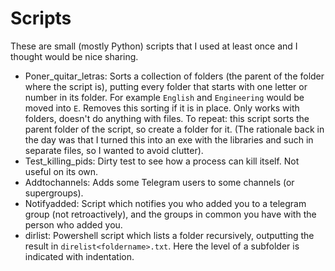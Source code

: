 # Scripts

These are small (mostly Python) scripts that I used at least once and I thought would be nice sharing.

* Poner_quitar_letras: Sorts a collection of folders (the parent of the folder where the script is), putting every folder that starts with one letter or number in its folder. For example `English` and `Engineering` would be moved into `E`. Removes this sorting if it is in place. Only works with folders, doesn't do anything with files. To repeat: this script sorts the parent folder of the script, so create a folder for it. (The rationale back in the day was that I turned this into an exe with the libraries and such in separate files, so I wanted to avoid clutter).
* Test_killing_pids: Dirty test to see how a process can kill itself. Not useful on its own.
* Addtochannels: Adds some Telegram users to some channels (or supergroups).
* Notifyadded: Script which notifies you who added you to a telegram group (not retroactively), and the groups in common you have with the person who added you.
* dirlist: Powershell script which lists a folder recursively, outputting the result in `direlist<foldername>.txt`. Here the level of a subfolder is indicated with indentation.

